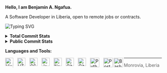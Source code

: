 <b>Hello, I am Benjamin A. Ngafua.</b>

<p>A Software Developer in Liberia, open to remote jobs or contracts.
</p>



![Typing SVG](https://readme-typing-svg.demolab.com?font=Fira+Code&pause=1000&color=3c99d4&random=false&width=435&lines=%F0%9F%A5%B7+Software+Developer;Graphic+Designer;Four(4)+years+of+coding+experience+%E2%8C%9A)


<details>
  <summary> <b>Total Commit Stats</b> </summary>
    <img src="https://github-readme-streak-stats-nu-amber.vercel.app?user=benjaminangafua&theme=yeblu" alt="GitHub Streak"/>
</details>


<details>
  <summary><b> Public Commit Stats </b></summary>

|<img src="https://github-readme-stats.vercel.app/api?username=benjaminangafua&show_icons=true&theme=yeblu" alt="Public Stats"/>|<img src="https://github-readme-stats.vercel.app/api/top-langs/?username=benjaminangafua&layout=donut" alt="Top Langs"/> |
|:------------:|:---------:|

![](https://komarev.com/ghpvc/?username=benjaminangafua&color=red)
</details>

<b> Languages and Tools:</b>

<p>
<img align="left" alt="Visual Studio Code" width="26px" src="https://cdn.jsdelivr.net/gh/devicons/devicon/icons/vscode/vscode-original.svg" style="padding-right:10px;" /> <img align="left" alt="HTML5" width="26px" src="https://cdn.jsdelivr.net/gh/devicons/devicon/icons/html5/html5-original.svg" style="padding-right:10px;" />
<img align="left" alt="CSS3" width="26px" src="https://cdn.jsdelivr.net/gh/devicons/devicon/icons/css3/css3-original.svg" style="padding-right:10px;" /> 
<img align="left" alt="JavaScript" width="26px" src="https://cdn.jsdelivr.net/gh/devicons/devicon/icons/javascript/javascript-original.svg" style="padding-right:10px;" />
<img align="left" alt="Node.js" width="26px" src="https://cdn.jsdelivr.net/gh/devicons/devicon/icons/nodejs/nodejs-original.svg" style="padding-right:10px;" />
<img align="left" alt="Git" width="26px" src="https://cdn.jsdelivr.net/gh/devicons/devicon/icons/git/git-original.svg" style="padding-right:10px;" />
<img align="left" alt="GitHub" width="26px" src="https://user-images.githubusercontent.com/3369400/139448065-39a229ba-4b06-434b-bc67-616e2ed80c8f.png" style="padding-right:10px;" />
<img align="left" alt="Python" width="30px" src="https://cdn.jsdelivr.net/gh/devicons/devicon/icons/python/python-original.svg"  style="padding-right:10px;"/>
<img align="left" alt="Postgres" width="30px" src="https://cdn.jsdelivr.net/gh/devicons/devicon/icons/postgresql/postgresql-original.svg" />
<img align="left" alt="Bash" width="30px" src="https://bashlogo.com/img/symbol/png/full_colored_dark.png" />
</p>

<hr>

> Monrovia, Liberia
